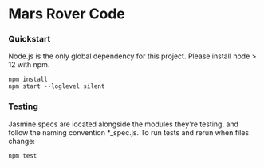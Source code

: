 # Mars Rover Code
### Quickstart
Node.js is the only global dependency for this project. Please install node > 12 with npm.

    npm install
    npm start --loglevel silent
### Testing
Jasmine specs are located alongside the modules they're testing, and follow the naming convention *_spec.js.
To run tests and rerun when files change:

    npm test
### 

